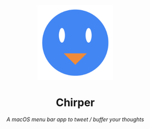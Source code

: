 <div align="center">
<img src="docs/img/logo.svg" width="200">
<h1>Chirper</h1>
<i>A macOS menu bar app to tweet / buffer your thoughts
</div>
